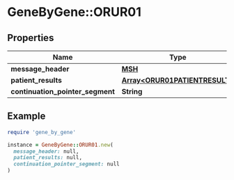 # GeneByGene::ORUR01

## Properties

| Name | Type | Description | Notes |
| ---- | ---- | ----------- | ----- |
| **message_header** | [**MSH**](MSH.md) |  | [optional] |
| **patient_results** | [**Array&lt;ORUR01PATIENTRESULT&gt;**](ORUR01PATIENTRESULT.md) |  | [optional] |
| **continuation_pointer_segment** | **String** |  | [optional] |

## Example

```ruby
require 'gene_by_gene'

instance = GeneByGene::ORUR01.new(
  message_header: null,
  patient_results: null,
  continuation_pointer_segment: null
)
```

